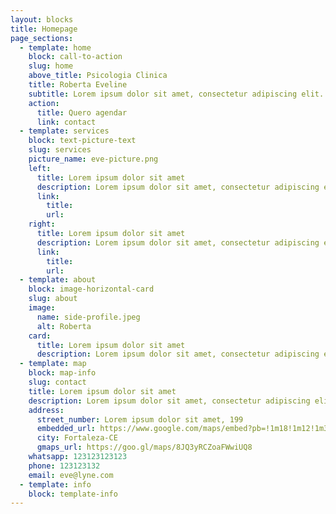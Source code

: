 ```yaml
---
layout: blocks
title: Homepage
page_sections:
  - template: home
    block: call-to-action
    slug: home
    above_title: Psicologia Clinica
    title: Roberta Eveline
    subtitle: Lorem ipsum dolor sit amet, consectetur adipiscing elit. Sed vel tristique lacus. Sed pellentesque lacus dui, sed rutrum lectus facilisis eu. Donec ac fringilla sapien, a tincidunt odio. Aliquam vel consectetur massa. Vestibulum ante ipsum primis in faucibus orci luctus et ultrices posuere cubilia curae; Integer tincidunt odio in aliquet iaculis. Pellentesque vel dui aliquet, gravida sapien id, elementum urna. Aliquam tempus metus mauris, vitae sollicitudin orci vulputate at. Nam nec eleifend lacus, at aliquet augue.
    action:
      title: Quero agendar
      link: contact
  - template: services
    block: text-picture-text
    slug: services
    picture_name: eve-picture.png
    left:
      title: Lorem ipsum dolor sit amet
      description: Lorem ipsum dolor sit amet, consectetur adipiscing elit. Sed vel tristique lacus. Sed pellentesque lacus dui, sed rutrum lectus facilisis eu. Lorem ipsum dolor sit amet, consectetur adipiscing elit. Sed vel tristique lacus. Sed pellentesque lacus dui, sed rutrum lectus facilisis eu.
      link: 
        title:
        url:
    right:
      title: Lorem ipsum dolor sit amet
      description: Lorem ipsum dolor sit amet, consectetur adipiscing elit. Sed vel tristique lacus. Sed pellentesque lacus dui, sed rutrum lectus facilisis eu.
      link:
        title:
        url:      
  - template: about
    block: image-horizontal-card
    slug: about
    image:
      name: side-profile.jpeg
      alt: Roberta
    card:
      title: Lorem ipsum dolor sit amet
      description: Lorem ipsum dolor sit amet, consectetur adipiscing elit. Sed vel tristique lacus. Sed pellentesque lacus dui, sed rutrum lectus facilisis eu. Donec ac fringilla sapien, a tincidunt odio. Aliquam vel consectetur massa. Vestibulum ante ipsum primis in faucibus orci luctus et ultrices posuere cubilia curae; Integer tincidunt odio in aliquet iaculis. Pellentesque vel dui aliquet, gravida sapien id, elementum urna. Aliquam tempus metus mauris, vitae sollicitudin orci vulputate at. Nam nec eleifend lacus, at aliquet augue.
  - template: map
    block: map-info
    slug: contact
    title: Lorem ipsum dolor sit amet
    description: Lorem ipsum dolor sit amet, consectetur adipiscing elit. Sed vel tristique lacus. Sed pellentesque lacus dui, sed rutrum lectus facilisis eu.
    address: 
      street_number: Lorem ipsum dolor sit amet, 199
      embedded_url: https://www.google.com/maps/embed?pb=!1m18!1m12!1m3!1d3981.406950948268!2d-38.51166328492951!3d-3.7210949441781596!2m3!1f0!2f0!3f0!3m2!1i1024!2i768!4f13.1!3m3!1m2!1s0x7c748466aaaaaab%3A0x85ff40101d7dff1b!2sBeira%20Mar!5e0!3m2!1sen!2snl!4v1673181467677!5m2!1sen!2snl
      city: Fortaleza-CE
      gmaps_url: https://goo.gl/maps/8JQ3yRCZoaFWwiUQ8
    whatsapp: 123123123123
    phone: 123123132
    email: eve@lyne.com
  - template: info
    block: template-info    
---
```

